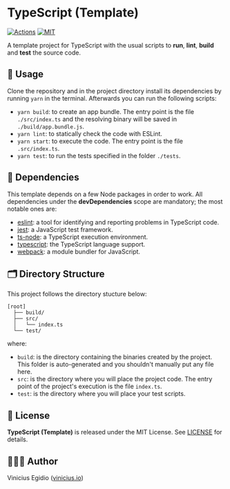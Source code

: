 # TypeScript (Template)

[![Actions](https://github.com/vegidio/template-typescript/workflows/test/badge.svg)](https://github.com/vegidio/template-typescript/actions)
[![MIT](https://img.shields.io/badge/license-MIT-blue)](https://choosealicense.com/licenses/mit/)

A template project for TypeScript with the usual scripts to **run**, **lint**, **build** and **test** the source code.

## 🤖 Usage

Clone the repository and in the project directory install its dependencies by running `yarn` in the terminal. Afterwards you can run the following scripts:

- `yarn build`: to create an app bundle. The entry point is the file `./src/index.ts` and the resolving binary will be saved in `./build/app.bundle.js`.
- `yarn lint`: to statically check the code with ESLint.
- `yarn start`: to execute the code. The entry point is the file `.src/index.ts`.
- `yarn test`: to run the tests specified in the folder `./tests`.

## 🧩 Dependencies

This template depends on a few Node packages in order to work. All dependencies under the __devDependencies__ scope are mandatory; the most notable ones are:

- [eslint](https://www.npmjs.com/package/eslint): a tool for identifying and reporting problems in TypeScript code.
- [jest](https://www.npmjs.com/package/jest): a JavaScript test framework.
- [ts-node](https://www.npmjs.com/package/ts-node): a TypeScript execution environment.
- [typescript](https://www.npmjs.com/package/typescript): the TypeScript language support.
- [webpack](https://www.npmjs.com/package/webpack): a module bundler for JavaScript.

## 🗂 Directory Structure

This project follows the directory stucture below:

```
[root]
  ├── build/
  ├── src/
  │   └── index.ts
  └── test/
```

where:

- `build`: is the directory containing the binaries created by the project. This folder is auto-generated and you shouldn't manually put any file here.
- `src`: is the directory where you will place the project code. The entry point of the project's execution is the file `index.ts`.
- `test`: is the directory where you will place your test scripts.

## 📝 License

**TypeScript (Template)** is released under the MIT License. See [LICENSE](LICENSE.txt) for details.

## 👨🏾‍💻 Author

Vinicius Egidio ([vinicius.io](http://vinicius.io))